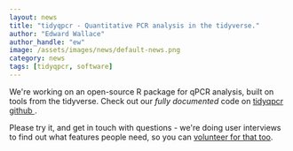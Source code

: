 ```yaml
---
layout: news
title: "tidyqpcr - Quantitative PCR analysis in the tidyverse."
author: "Edward Wallace"
author_handle: "ew"
image: /assets/images/news/default-news.png
category: news
tags: [tidyqpcr, software]
---
```


We're working on an open-source R package for qPCR analysis, built on tools from the tidyverse. Check out our *fully documented* code on [tidyqpcr github ](https://github.com/ewallace/tidyqpcr).

Please try it, and get in touch with questions - we're doing user interviews to find out what features people need, so you can [volunteer for that too](https://github.com/ewallace/tidyqpcr/issues/65).
